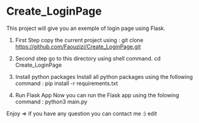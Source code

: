 # Create_LoginPage
This project will give you an exemple of login page using Flask. 

1. First Step 
copy the current project using : git clone https://github.com/Faouzizi/Create_LoginPage.git

2. Second step
go to this directory using shell command. 
cd Create_LoginPage

3. Install python packages
Install all python packages using the following command : pip install -r requirements.txt

4. Run Flask App
Now you can run the Flask app using the folowing command : python3 main.py

Enjoy => if you have any question you can contact me :) edit
